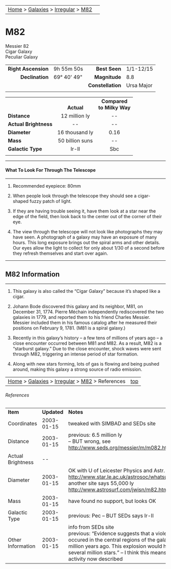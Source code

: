<script src="/js/whatsup.js"></script>
<script type="text/javascript">
	var objectName ="M82"
	var objectDesc ="Cigar<br/>Peculiar Galaxy<br/>in the Constellation<br/>Ursa Major"
	var objectImage="m82.jpg"
</script>

|    |    |
|:---|---:|
|[Home](/notes/#object-notes) > [Galaxies](/notes/#galaxies) > [Irregular](../!irregular-galaxy-info) > [M82](#m82)| <div id=whatsup></div> |

# M82
Messier 82<br/>
Cigar Galaxy<br/>
Peculiar Galaxy

|   |   |   |   |
|--:|:--|--:|:--|
|**Right Ascension**|9h 55m 50s|**Best Seen**|1/1-12/15|
|**Declination**|69&deg; 40' 49"	|**Magnitude**|8.8|
|   |   |**Constellation**|Ursa Major|
|   |   |   |   |

|  |  |  |
|---|:--:|:--:|
|  |<br/>**Actual**|**Compared<br/>to Milky Way**|
|**Distance**|12 million ly|--|
|**Actual Brightness**|--|--|
|**Diameter**|16 thousand ly|0.16|
|**Mass**|50 billion suns|--|
|**Galactic Type**|Ir-II|Sbc|
|  |  |  |

---
#### What To Look For Through The Telescope
---

1.	Recommended eyepiece: 80mm
   
2.	When people look through the telescope they should see a cigar-shaped fuzzy patch of light.
   
3.	If they are having trouble seeing it, have them look at a star near the edge of the field, then look back to the center out of the corner of their eye.
   
4.	The view through the telescope will not look like photographs they may have seen.  A photograph of a galaxy may have an exposure of many hours.  This long exposure brings out the spiral arms and other details.  Our eyes allow the light to collect for only about 1/30 of a second before they refresh themselves and start over again.  

---
## M82 Information
---

1.	This galaxy is also called the “Cigar Galaxy” because it’s shaped like a cigar.
 
2.	Johann Bode discovered this galaxy and its neighbor, M81, on December 31, 1774.  Pierre Méchain independently rediscovered the two galaxies in 1779, and reported them to his friend Charles Messier.  Messier included them in his famous catalog after he measured their positions on February 9, 1781.  (M81 is a spiral galaxy.)

3.	Recently in this galaxy’s history – a few tens of millions of years ago – a close encounter occurred between M81 and M82.  As a result, M82 is a “starburst galaxy.”  Due to the close encounter, shock waves were sent through M82, triggering an intense period of star formation.

4.	Along with new stars forming, lots of gas is flowing and being pushed around, making this galaxy a strong source of radio emission.

|    |    |
|:---|---:|
|[Home](/notes/#object-notes) > [Galaxies](/notes/#galaxies) > [Irregular](../!irregular-galaxy-info) > [M82](#m82) > References|[top](#m82)|

###### References
|   |   |   |
|---|---|---|
|**Item**|**Updated**|**Notes**|
|Coordinates|2003-01-15|tweaked with SIMBAD and SEDs site|
|Distance|2003-01-15|previous: 6.5 million ly<br/>– BUT wrong, see <http://www.seds.org/messier/m/m082.html>|
|Actual Brightness|--|  |
|Diameter|2003-01-15|OK with U of Leicester Physics and Astr.<br/> <http://www.star.le.ac.uk/astrosoc/whatsup/galaxies.html><br/>another site says 55,000 ly<br/><http://www.astrosurf.com/jwisn/m82.htm>
|Mass|2003-01-15|have found no support, but looks OK|
|Galactic Type|2003-01-15|previous: Pec – BUT SEDs says Ir-II|
|Other Information|2003-01-15|info from SEDs site<br/>previous: “Evidence suggests that a violent explosion occured in the central regions of the galaxy about 1.5 million years ago.  This explosion would have involved several million stars.” – I think this means the starburst activity now described|
